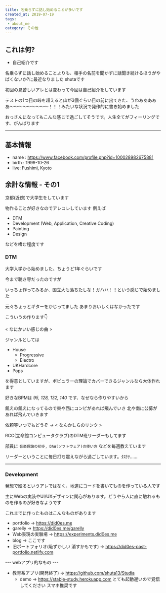 ```yaml
---
title: 名乗らずに話し始めることが多いです
created_at: 2019-07-19
tags: 
 - about_me
category: その他
---
```

## これは何?


- 自己紹介です


名乗らずに話し始めることよりも、相手の名前を聞かずに話聞き続けるほうがやばくないか?に最近なりました shutaです

初回の見苦しいアレとは変わって今回は自己紹介をしています

テストの1つ目の峠を超えると山が3個ぐらい目の前に出てきた、うわあああああ〜〜〜〜〜〜〜〜〜！！！みたいな状況で発作的に書き始めました

おっさんになってもこんな感じで過ごしてそうです。人生全てがフィーリングです、がんばります

---

## 基本情報


- name : <https://www.facebook.com/profile.php?id=100028982675881>
- birth : 1999-10-26
- live: Fushimi, Kyoto


## 余計な情報 - その1

京都(近傍)で大学生をしています

物作ることが好きなのでアレコレしています 例えば


- DTM
- Development (Web, Application, Creative Coding)
- Painting
- Design


などを嗜む程度です

<!-- こちらを覗いてみてください >> <https://did0es.me/garelly> -->

### **DTM**

大学入学から始めました、ちょうど1年ぐらいです

今まで聴き専だったのですが

いっちょ作ってみるか、国立大も落ちたしな！ガハハ！！という感じで始めました

元々ちょっとギターをかじってました あまりおいしくはなかったです

こういうの作ります👇

< なにかいい感じの曲 >

ジャンルとしては


- House
  - Progressive
  - Electro
- UKHardcore
- Pops


を得意としていますが、ポピュラーの理論でカバーできるジャンルなら大体作れます

好きなBPMは *95, 128, 132, 140* です、なぜなら作りやすいから

飢えの飢えになってるので東や西にコンピがあれば飛んでいき 北や南に公募があれば飛んでいきます

依頼等いつでもどうぞ → < なんかしらのリンク >

RCC(立命館コンピュータクラブ)のDTM班リーダーもしてます

部員に `音楽理論の初歩, DAW(ソフトウェア)の使い方` などを毎週教えています

リーダーということに毎日打ち震えながら過ごしています。ﾀｽｹﾃ......

---

### **Development**

発想で殴るというアレではなく、地道にコードを書いてものを作っている人です

主にWebの実装やUI/UXデザインに関心があります。どうやら人に直に触れるものを作るのが好きなようです

これまでに作ったものはこんなものがあります

- portfolio → <a href="https://did0es.me" target="_blank">https://did0es.me</a>
- garelly → <a href="https://did0es.me/garelly" target="_blank">https://did0es.me/garelly</a>
- Web表現の実験場 → <a href="https://experiments.did0es.me" target="_blank">https://experiments.did0es.me</a>
- blog → ここです
- 旧ポートフォリオ(恥ずかしい 消すかもです) → <a href="https://did0es-past-portfolio.netlify.com" target="_blank">https://did0es-past-portfolio.netlify.com</a>

--- webアプリ的なもの ---

- 教育系アプリ(開発終了) →  <a href="https://github.com/shuta13/Studia" target="_blank">https://github.com/shuta13/Studia</a>
  - demo → <a href="https://stable-study.herokuapp.com" target="_blank">https://stable-study.herokuapp.com</a> とても起動遅いので覚悟してください スマホ推奨です
